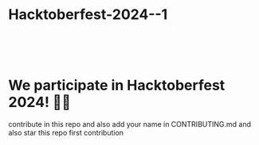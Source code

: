 # Hacktoberfest-2024--1
<p align="center">
  <br /><br /><br />
  <h1>We participate in Hacktoberfest 2024! 🎉🎊</h1>
contribute in this repo and also add your name in CONTRIBUTING.md
and also star this repo
first contribution
